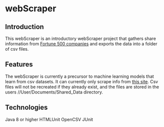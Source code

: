 # webScraper

## Introduction
This webScraper is an introductory webScraper project that gathers share information from 
[Fortune 500 companies](https://markets.businessinsider.com/index/components/s&p_500?p=1) and exports the data into a folder of csv files.

## Features
The webScraper is currently a precursor to machine learning models that learn from csv datasets. It can currently only scrape info from [this site](https://markets.businessinsider.com/index/components/s&p_500?p=1).
Csv files will not be recreated if they already exist, and the files are stored in the users //User/Documents/Shared_Data directory.

## Technologies
Java 8 or higher
HTMLUnit
OpenCSV
JUnit

